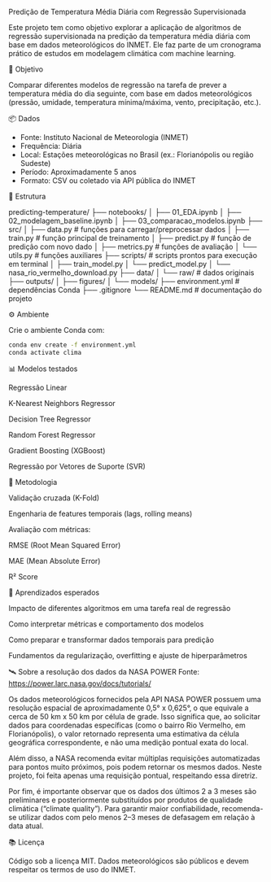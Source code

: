 Predição de Temperatura Média Diária com Regressão Supervisionada

Este projeto tem como objetivo explorar a aplicação de algoritmos de regressão supervisionada na predição da temperatura média diária com base em dados meteorológicos do INMET. Ele faz parte de um cronograma prático de estudos em modelagem climática com machine learning.

🎯 Objetivo

Comparar diferentes modelos de regressão na tarefa de prever a temperatura média do dia seguinte, com base em dados meteorológicos (pressão, umidade, temperatura mínima/máxima, vento, precipitação, etc.).

📦 Dados

- Fonte: Instituto Nacional de Meteorologia (INMET)
- Frequência: Diária
- Local: Estações meteorológicas no Brasil (ex.: Florianópolis ou região Sudeste)
- Período: Aproximadamente 5 anos
- Formato: CSV ou coletado via API pública do INMET

📁 Estrutura

predicting-temperature/
├── notebooks/
│   ├── 01_EDA.ipynb
│   ├── 02_modelagem_baseline.ipynb
│   ├── 03_comparacao_modelos.ipynb
├── src/
│   ├── data.py             # funções para carregar/preprocessar dados
│   ├── train.py            # função principal de treinamento
│   ├── predict.py          # função de predição com novo dado
│   ├── metrics.py          # funções de avaliação
│   └── utils.py            # funções auxiliares
├── scripts/                # scripts prontos para execução em terminal
│   ├── train_model.py
│   └── predict_model.py
│   └── nasa_rio_vermelho_download.py
├── data/
│   └── raw/                # dados originais
├── outputs/
│   ├── figures/
│   └── models/
├── environment.yml         # dependências Conda
├── .gitignore
└── README.md               # documentação do projeto


⚙️ Ambiente

Crie o ambiente Conda com:

```bash
conda env create -f environment.yml
conda activate clima
```

📊 Modelos testados

Regressão Linear

K-Nearest Neighbors Regressor

Decision Tree Regressor

Random Forest Regressor

Gradient Boosting (XGBoost)

Regressão por Vetores de Suporte (SVR)

🧪 Metodologia

Validação cruzada (K-Fold)

Engenharia de features temporais (lags, rolling means)

Avaliação com métricas:

RMSE (Root Mean Squared Error)

MAE (Mean Absolute Error)

R² Score

📌 Aprendizados esperados

Impacto de diferentes algoritmos em uma tarefa real de regressão

Como interpretar métricas e comportamento dos modelos

Como preparar e transformar dados temporais para predição

Fundamentos da regularização, overfitting e ajuste de hiperparâmetros

🛰️ Sobre a resolução dos dados da NASA POWER
Fonte: https://power.larc.nasa.gov/docs/tutorials/

Os dados meteorológicos fornecidos pela API NASA POWER possuem uma resolução espacial de aproximadamente 0,5° x 0,625°, o que equivale a cerca de 50 km x 50 km por célula de grade. Isso significa que, ao solicitar dados para coordenadas específicas (como o bairro Rio Vermelho, em Florianópolis), o valor retornado representa uma estimativa da célula geográfica correspondente, e não uma medição pontual exata do local.

Além disso, a NASA recomenda evitar múltiplas requisições automatizadas para pontos muito próximos, pois podem retornar os mesmos dados. Neste projeto, foi feita apenas uma requisição pontual, respeitando essa diretriz.

Por fim, é importante observar que os dados dos últimos 2 a 3 meses são preliminares e posteriormente substituídos por produtos de qualidade climática (“climate quality”). Para garantir maior confiabilidade, recomenda-se utilizar dados com pelo menos 2–3 meses de defasagem em relação à data atual.


📚 Licença

Código sob a licença MIT. Dados meteorológicos são públicos e devem respeitar os termos de uso do INMET.
